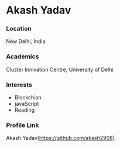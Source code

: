 # Akash Yadav

### Location

New Delhi, India

### Academics

Cluster Innivation Centre, University of Delhi

### Interests

- Blockchian
- javaScript
- Reading

### Profile Link

Akash Yadav(https://github.com/akash2908)
